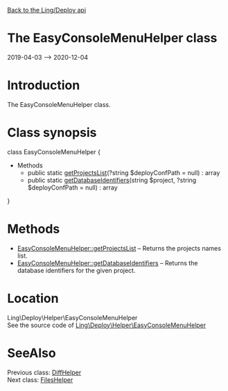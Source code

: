 [Back to the Ling/Deploy api](https://github.com/lingtalfi/Deploy/blob/master/doc/api/Ling/Deploy.md)



The EasyConsoleMenuHelper class
================
2019-04-03 --> 2020-12-04






Introduction
============

The EasyConsoleMenuHelper class.



Class synopsis
==============


class <span class="pl-k">EasyConsoleMenuHelper</span>  {

- Methods
    - public static [getProjectsList](https://github.com/lingtalfi/Deploy/blob/master/doc/api/Ling/Deploy/Helper/EasyConsoleMenuHelper/getProjectsList.md)(?string $deployConfPath = null) : array
    - public static [getDatabaseIdentifiers](https://github.com/lingtalfi/Deploy/blob/master/doc/api/Ling/Deploy/Helper/EasyConsoleMenuHelper/getDatabaseIdentifiers.md)(string $project, ?string $deployConfPath = null) : array

}






Methods
==============

- [EasyConsoleMenuHelper::getProjectsList](https://github.com/lingtalfi/Deploy/blob/master/doc/api/Ling/Deploy/Helper/EasyConsoleMenuHelper/getProjectsList.md) &ndash; Returns the projects names list.
- [EasyConsoleMenuHelper::getDatabaseIdentifiers](https://github.com/lingtalfi/Deploy/blob/master/doc/api/Ling/Deploy/Helper/EasyConsoleMenuHelper/getDatabaseIdentifiers.md) &ndash; Returns the database identifiers for the given project.





Location
=============
Ling\Deploy\Helper\EasyConsoleMenuHelper<br>
See the source code of [Ling\Deploy\Helper\EasyConsoleMenuHelper](https://github.com/lingtalfi/Deploy/blob/master/Helper/EasyConsoleMenuHelper.php)



SeeAlso
==============
Previous class: [DiffHelper](https://github.com/lingtalfi/Deploy/blob/master/doc/api/Ling/Deploy/Helper/DiffHelper.md)<br>Next class: [FilesHelper](https://github.com/lingtalfi/Deploy/blob/master/doc/api/Ling/Deploy/Helper/FilesHelper.md)<br>
